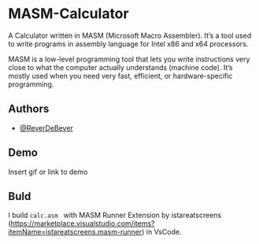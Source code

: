 # MASM-Calculator

A Calculator written in MASM (Microsoft Macro Assembler). It’s a tool used to write programs in assembly language for Intel x86 and x64 processors.

MASM is a low-level programming tool that lets you write instructions very close to what the computer actually understands (machine code). It’s mostly used when you need very fast, efficient, or hardware-specific programming.


## Authors

- [@ReverDeBever](https://www.github.com/ReverDeBever)

## Demo

Insert gif or link to demo

## Buld

I build ```calc.asm ``` with MASM Runner Extension by istareatscreens (https://marketplace.visualstudio.com/items?itemName=istareatscreens.masm-runner) in VsCode.

